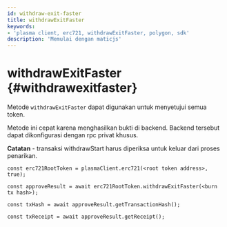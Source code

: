 ```yaml
---
id: withdraw-exit-faster
title: withdrawExitFaster
keywords:
- 'plasma client, erc721, withdrawExitFaster, polygon, sdk'
description: 'Memulai dengan maticjs'
---
```


# withdrawExitFaster {#withdrawexitfaster}

Metode `withdrawExitFaster` dapat digunakan untuk menyetujui semua token.

Metode ini cepat karena menghasilkan bukti di backend. Backend tersebut dapat dikonfigurasi dengan rpc privat khusus.

**Catatan** - transaksi withdrawStart harus diperiksa untuk keluar dari proses penarikan.

```
const erc721RootToken = plasmaClient.erc721(<root token address>, true);

const approveResult = await erc721RootToken.withdrawExitFaster(<burn tx hash>);

const txHash = await approveResult.getTransactionHash();

const txReceipt = await approveResult.getReceipt();

```
